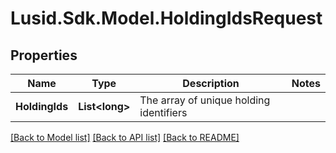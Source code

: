 # Lusid.Sdk.Model.HoldingIdsRequest

## Properties

Name | Type | Description | Notes
------------ | ------------- | ------------- | -------------
**HoldingIds** | **List&lt;long&gt;** | The array of unique holding identifiers | 

[[Back to Model list]](../README.md#documentation-for-models) [[Back to API list]](../README.md#documentation-for-api-endpoints) [[Back to README]](../README.md)

